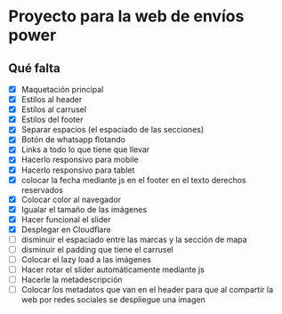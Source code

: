 # Proyecto para la web de envíos power

## Qué falta
- [X] Maquetación principal
- [X] Estilos al header
- [X] Estilos al carrusel
- [X] Estilos del footer
- [X] Separar espacios (el espaciado de las secciones)
- [X] Botón de whatsapp flotando
- [X] Links a todo lo que tiene que llevar
- [X] Hacerlo responsivo para mobile
- [X] Hacerlo responsivo para tablet
- [X] colocar la fecha mediante js en el footer en el texto derechos reservados
- [X] Colocar color al navegador
- [X] Igualar el tamaño de las imágenes
- [X] Hacer funcional el slider
- [X] Desplegar en Cloudflare
- [ ] disminuir el espaciado entre las marcas y la sección de mapa
- [ ] disminuir el padding que tiene el carrusel  
- [ ] Colocar el lazy load a las imágenes
- [ ] Hacer rotar el slider automáticamente mediante js
- [ ] Hacerle la metadescripción
- [ ] Colocar los metadatos que van en el header para que al compartir la web por redes sociales se despliegue una imagen
